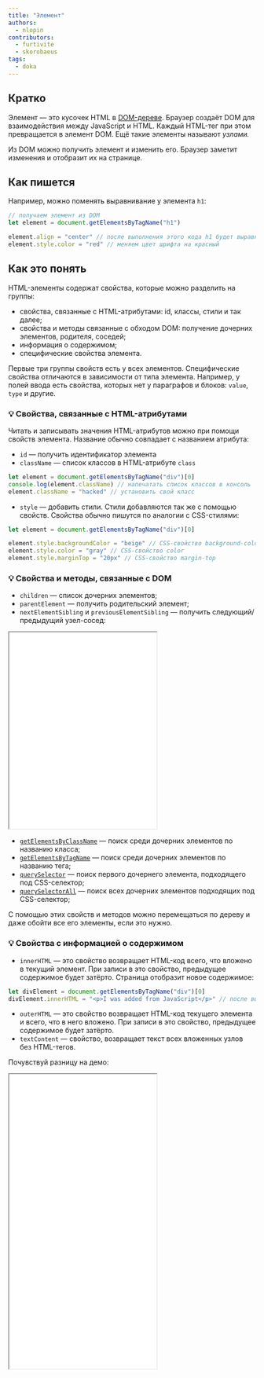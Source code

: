 ```yaml
---
title: "Элемент"
authors:
  - nlopin
contributors:
  - furtivite
  - skorobaeus
tags:
  - doka
---
```


## Кратко

Элемент — это кусочек HTML в [DOM-дереве](/js/dom/#iz-chego-sostoit-dom). Браузер создаёт DOM для взаимодействия между JavaScript и HTML. Каждый HTML-тег при этом превращается в элемент DOM. Ещё такие элементы называют _узлами._

Из DOM можно получить элемент и изменить его. Браузер заметит изменения и отобразит их на странице.

## Как пишется

Например, можно поменять выравнивание у элемента `h1`:

```js
// получаем элемент из DOM
let element = document.getElementsByTagName("h1")

element.align = "center" // после выполнения этого кода h1 будет выравнивать текст по центру
element.style.color = "red" // меняем цвет шрифта на красный
```

## Как это понять

HTML-элементы содержат свойства, которые можно разделить на группы:

- свойства, связанные с HTML-атрибутами: id, классы, стили и так далее;
- свойства и методы связанные с обходом DOM: получение дочерних элементов, родителя, соседей;
- информация о содержимом;
- специфические свойства элемента.

Первые три группы свойств есть у всех элементов. Специфические свойства отличаются в зависимости от типа элемента. Например, у полей ввода есть свойства, которых нет у параграфов и блоков: `value`, `type` и другие.

### 💡 Свойства, связанные с HTML-атрибутами

Читать и записывать значения HTML-атрибутов можно при помощи свойств элемента. Название обычно совпадает с названием атрибута:

- `id` — получить идентификатор элемента
- `className` — список классов в HTML-атрибуте `class`

```js
let element = document.getElementsByTagName("div")[0]
console.log(element.className) // напечатать список классов в консоль
element.className = "hacked" // установить свой класс
```

- `style` — добавить стили. Стили добавляются так же с помощью свойств. Свойства обычно пишутся по аналогии с CSS-стилями:

```js
let element = document.getElementsByTagName("div")[0]

element.style.backgroundColor = "beige" // CSS-свойство background-color
element.style.color = "gray" // CSS-свойство color
element.style.marginTop = "20px" // CSS-свойство margin-top
```

### 💡 Свойства и методы, связанные с DOM

- `children` — список дочерних элементов;
- `parentElement` — получить родительский элемент;
- `nextElementSibling` и `previousElementSibling` — получить следующий/предыдущий узел-сосед:

<iframe title="Окружение DOM-элементов" src="demos/dom/" height="400"></iframe>

- [`getElementsByClassName`](/js/getelementsbyclassname/) — поиск среди дочерних элементов по названию класса;
- [`getElementsByTagName`](/js/getelementsbytagname/) — поиск среди дочерних элементов по названию тега;
- [`querySelector`](/js/query-selector/) — поиск первого дочернего элемента, подходящего под CSS-селектор;
- [`querySelectorAll`](/js/query-selector-all/) — поиск всех дочерних элементов подходящих под CSS-селектор;

С помощью этих свойств и методов можно перемещаться по дереву и даже обойти все его элементы, если это нужно.

### 💡 Свойства с информацией о содержимом

- `innerHTML` — это свойство возвращает HTML-код всего, что вложено в текущий элемент. При записи в это свойство, предыдущее содержимое будет затёрто. Страница отобразит новое содержимое:

```js
let divElement = document.getElementsByTagName("div")[0]
divElement.innerHTML = "<p>I was added from JavaScript</p>" // после выполнения этого кода, на странице отобразится параграф с указанным текстом
```

- `outerHTML` — это свойство возвращает HTML-код текущего элемента и всего, что в него вложено. При записи в это свойство, предыдущее содержимое будет затёрто.
- `textContent` — свойство, возвращает текст всех вложенных узлов без HTML-тегов.

Почувствуй разницу на демо:

<iframe title="Содержимое DOM-элементов" src="demos/dom-html/" height="600"></iframe>
